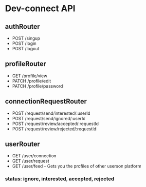 # Dev-connect API

## authRouter

- POST /singup
- POST /login
- POST /logout

## profileRouter

- GET /profile/view
- PATCH /profile/edit
- PATCH /profile/password

## connectionRequestRouter

- POST /request/send/interested/:userId
- POST /request/send/ignored/:userId
- POST /request/review/accepted/:requestId
- POST /request/review/rejected/:requestId

## userRouter

- GET /user/connection
- GET /user/request
- GET /user/feed   - Gets you the profiles of other userson platform

### status:  ignore, interested, accepted, rejected

